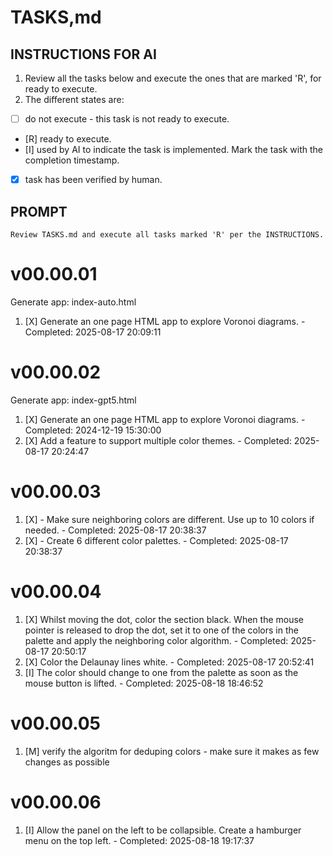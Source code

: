 # TASKS,md 

## INSTRUCTIONS FOR AI

1. Review all the tasks below and execute the ones that are marked 'R', for ready to execute.
1. The different states are:
  - [ ] do not execute - this task is not ready to execute.
  - [R] ready to execute.
  - [I] used by AI to indicate the task is implemented. Mark the task with the completion timestamp.
  - [X] task has been verified by human.


## PROMPT
```
Review TASKS.md and execute all tasks marked 'R' per the INSTRUCTIONS.
```

# v00.00.01
Generate app: index-auto.html
1. [X] Generate an one page HTML app to explore Voronoi diagrams. - Completed: 2025-08-17 20:09:11

# v00.00.02
Generate app: index-gpt5.html
1. [X] Generate an one page HTML app to explore Voronoi diagrams. - Completed: 2024-12-19 15:30:00
1. [X] Add a feature to support multiple color themes. - Completed: 2025-08-17 20:24:47

# v00.00.03
1. [X] - Make sure neighboring colors are different. Use up to 10 colors if needed. - Completed: 2025-08-17 20:38:37
1. [X] - Create 6 different color palettes. - Completed: 2025-08-17 20:38:37

# v00.00.04
1. [X] Whilst moving the dot, color the section black. When the mouse pointer is released to drop the dot, set it to one of the colors in the palette and apply the neighboring color algorithm. - Completed: 2025-08-17 20:50:17
1. [X] Color the Delaunay lines white. - Completed: 2025-08-17 20:52:41
1. [I] The color should change to one from the palette as soon as the mouse button is lifted. - Completed: 2025-08-18 18:46:52

# v00.00.05
1. [M] verify the algoritm for deduping colors - make sure it makes as few changes as possible

# v00.00.06
1. [I] Allow the panel on the left to be collapsible. Create a hamburger menu on the top left. - Completed: 2025-08-18 19:17:37